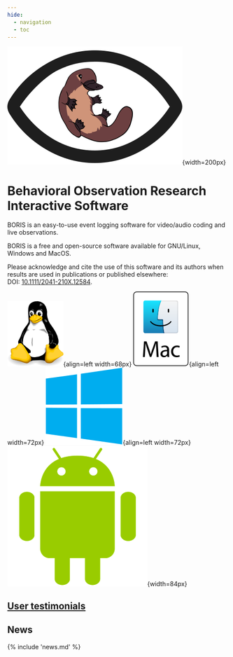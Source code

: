 ```yaml
---
hide:
  - navigation
  - toc
---
```


![Image title](images/boris_logo-3.400px.png){width=200px}

# Behavioral Observation Research Interactive Software

BORIS is an easy-to-use event logging software for video/audio coding and live observations.

BORIS is a free and open-source software available for GNU/Linux, Windows and MacOS.



Please acknowledge and cite the use of this software and its authors when results are used in publications or published elsewhere:  
DOI: [10.1111/2041-210X.12584](http://onlinelibrary.wiley.com/doi/10.1111/2041-210X.12584/abstract).



![Tux](images/tux_128px.png){align=left width=68px}
![MacOS](images/mac-os.svg){align=left width=72px}
![MacOS](images/windows_logo.svg){align=left width=72px}
![MacOS](images/android_logo.png){width=84px}


## [User testimonials](postcards.md)

## News

{% include 'news.md' %}

